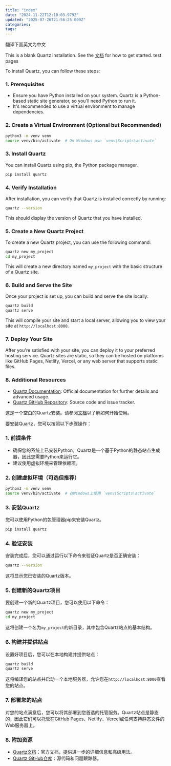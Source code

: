 ```yaml
---
title: "index"
date: "2024-11-22T12:10:03.979Z"
updated: "2025-07-26T21:56:25.009Z"
categories:
tags:
---
```


翻译下面英文为中文

This is a blank Quartz installation. See the [文档](https://bill.is-a.dev/quartz-doc-cn/) for how to get started. test pages

To install Quartz, you can follow these steps:

  ### 1. **Prerequisites**

   - Ensure you have Python installed on your system. Quartz is a Python-based static site generator, so you'll need Python to run it.
   - It's recommended to use a virtual environment to manage dependencies.

  ### 2. **Create a Virtual Environment (Optional but Recommended)**

   ```bash
   python3 -m venv venv
   source venv/bin/activate  # On Windows use `venv\Scripts\activate`
   ```

  ### 3. **Install Quartz**

   You can install Quartz using pip, the Python package manager.

   ```bash
   pip install quartz
   ```

  ### 4. **Verify Installation**

   After installation, you can verify that Quartz is installed correctly by running:

   ```bash
   quartz --version
   ```

   This should display the version of Quartz that you have installed.

  ### 5. **Create a New Quartz Project**

   To create a new Quartz project, you can use the following command:

   ```bash
   quartz new my_project
   cd my_project
   ```

   This will create a new directory named `my_project` with the basic structure of a Quartz site.

  ### 6. **Build and Serve the Site**

   Once your project is set up, you can build and serve the site locally:

   ```bash
   quartz build
   quartz serve
   ```

   This will compile your site and start a local server, allowing you to view your site at `http://localhost:8000`.

  ### 7. **Deploy Your Site**

   After you're satisfied with your site, you can deploy it to your preferred hosting service. Quartz sites are static, so they can be hosted on platforms like GitHub Pages, Netlify, Vercel, or any web server that supports static files.

  ### 8. **Additional Resources**

   - [Quartz Documentation](https://quartz.p3k.io/): Official documentation for further details and advanced usage.
   - [Quartz GitHub Repository](https://github.com/jackyzha0/quartz): Source code and issue tracker.



这是一个空白的Quartz安装。请参阅[文档](https://bill.is-a.dev/quartz-doc-cn/)以了解如何开始使用。

要安装Quartz，您可以按照以下步骤操作：

  ### 1. **前提条件**

   - 确保您的系统上已安装Python。Quartz是一个基于Python的静态站点生成器，因此您需要Python来运行它。
   - 建议使用虚拟环境来管理依赖项。

  ### 2. **创建虚拟环境（可选但推荐）**

   ```bash
   python3 -m venv venv
   source venv/bin/activate  # 在Windows上使用 `venv\Scripts\activate`
   ```

  ### 3. **安装Quartz**

   您可以使用Python的包管理器pip来安装Quartz。

   ```bash
   pip install quartz
   ```

  ### 4. **验证安装**

   安装完成后，您可以通过运行以下命令来验证Quartz是否正确安装：

   ```bash
   quartz --version
   ```

   这将显示您已安装的Quartz版本。

  ### 5. **创建新的Quartz项目**

   要创建一个新的Quartz项目，您可以使用以下命令：

   ```bash
   quartz new my_project
   cd my_project
   ```

   这将创建一个名为`my_project`的新目录，其中包含Quartz站点的基本结构。

  ### 6. **构建并提供站点**

   设置好项目后，您可以在本地构建并提供站点：

   ```bash
   quartz build
   quartz serve
   ```

   这将编译您的站点并启动一个本地服务器，允许您在`http://localhost:8000`查看您的站点。

  ### 7. **部署您的站点**

   对您的站点满意后，您可以将其部署到您首选的托管服务。Quartz站点是静态的，因此它们可以托管在GitHub Pages、Netlify、Vercel或任何支持静态文件的Web服务器上。

  ### 8. **附加资源**

   - [Quartz文档](https://quartz.p3k.io/)：官方文档，提供进一步的详细信息和高级用法。
   - [Quartz GitHub仓库](https://github.com/jackyzha0/quartz)：源代码和问题跟踪器。
